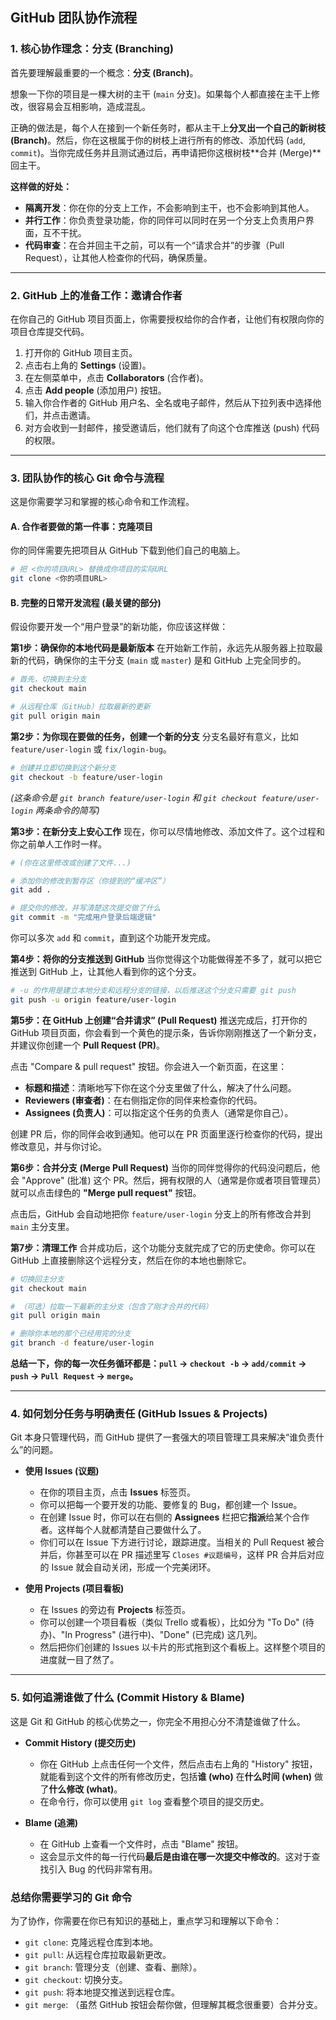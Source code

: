 ## GitHub 团队协作流程
### 1\. 核心协作理念：分支 (Branching)

首先要理解最重要的一个概念：**分支 (Branch)**。

想象一下你的项目是一棵大树的主干 (`main` 分支)。如果每个人都直接在主干上修改，很容易会互相影响，造成混乱。

正确的做法是，每个人在接到一个新任务时，都从主干上**分叉出一个自己的新树枝 (Branch)**。然后，你在这根属于你的树枝上进行所有的修改、添加代码 (`add`, `commit`)。当你完成任务并且测试通过后，再申请把你这根树枝\*\*合并 (Merge)\*\*回主干。

**这样做的好处：**

  * **隔离开发**：你在你的分支上工作，不会影响到主干，也不会影响到其他人。
  * **并行工作**：你负责登录功能，你的同伴可以同时在另一个分支上负责用户界面，互不干扰。
  * **代码审查**：在合并回主干之前，可以有一个“请求合并”的步骤（Pull Request），让其他人检查你的代码，确保质量。

-----

### 2\. GitHub 上的准备工作：邀请合作者

在你自己的 GitHub 项目页面上，你需要授权给你的合作者，让他们有权限向你的项目仓库提交代码。

1.  打开你的 GitHub 项目主页。
2.  点击右上角的 **Settings** (设置)。
3.  在左侧菜单中，点击 **Collaborators** (合作者)。
4.  点击 **Add people** (添加用户) 按钮。
5.  输入你合作者的 GitHub 用户名、全名或电子邮件，然后从下拉列表中选择他们，并点击邀请。
6.  对方会收到一封邮件，接受邀请后，他们就有了向这个仓库推送 (push) 代码的权限。

-----

### 3\. 团队协作的核心 Git 命令与流程

这是你需要学习和掌握的核心命令和工作流程。

#### A. 合作者要做的第一件事：克隆项目

你的同伴需要先把项目从 GitHub 下载到他们自己的电脑上。

```bash
# 把 <你的项目URL> 替换成你项目的实际URL
git clone <你的项目URL>
```

#### B. 完整的日常开发流程 (最关键的部分)

假设你要开发一个“用户登录”的新功能，你应该这样做：

**第1步：确保你的本地代码是最新版本**
在开始新工作前，永远先从服务器上拉取最新的代码，确保你的主干分支 (`main` 或 `master`) 是和 GitHub 上完全同步的。

```bash
# 首先，切换到主分支
git checkout main

# 从远程仓库（GitHub）拉取最新的更新
git pull origin main
```

**第2步：为你现在要做的任务，创建一个新的分支**
分支名最好有意义，比如 `feature/user-login` 或 `fix/login-bug`。

```bash
# 创建并立即切换到这个新分支
git checkout -b feature/user-login
```

*(这条命令是 `git branch feature/user-login` 和 `git checkout feature/user-login` 两条命令的简写)*

**第3步：在新分支上安心工作**
现在，你可以尽情地修改、添加文件了。这个过程和你之前单人工作时一样。

```bash
# (你在这里修改或创建了文件...)

# 添加你的修改到暂存区（你提到的“缓冲区”）
git add .

# 提交你的修改，并写清楚这次提交做了什么
git commit -m "完成用户登录后端逻辑"
```

你可以多次 `add` 和 `commit`，直到这个功能开发完成。

**第4步：将你的分支推送到 GitHub**
当你觉得这个功能做得差不多了，就可以把它推送到 GitHub 上，让其他人看到你的这个分支。

```bash
# -u 的作用是建立本地分支和远程分支的链接，以后推送这个分支只需要 git push
git push -u origin feature/user-login
```

**第5步：在 GitHub 上创建“合并请求” (Pull Request)**
推送完成后，打开你的 GitHub 项目页面，你会看到一个黄色的提示条，告诉你刚刚推送了一个新分支，并建议你创建一个 **Pull Request (PR)**。

点击 "Compare & pull request" 按钮。你会进入一个新页面，在这里：

  * **标题和描述**：清晰地写下你在这个分支里做了什么，解决了什么问题。
  * **Reviewers (审查者)**：在右侧指定你的同伴来检查你的代码。
  * **Assignees (负责人)**：可以指定这个任务的负责人（通常是你自己）。

创建 PR 后，你的同伴会收到通知。他可以在 PR 页面里逐行检查你的代码，提出修改意见，并与你讨论。

**第6步：合并分支 (Merge Pull Request)**
当你的同伴觉得你的代码没问题后，他会 "Approve" (批准) 这个 PR。然后，拥有权限的人（通常是你或者项目管理员）就可以点击绿色的 **"Merge pull request"** 按钮。

点击后，GitHub 会自动地把你 `feature/user-login` 分支上的所有修改合并到 `main` 主分支里。

**第7步：清理工作**
合并成功后，这个功能分支就完成了它的历史使命。你可以在 GitHub 上直接删除这个远程分支，然后在你的本地也删除它。

```bash
# 切换回主分支
git checkout main

# （可选）拉取一下最新的主分支（包含了刚才合并的代码）
git pull origin main

# 删除你本地的那个已经用完的分支
git branch -d feature/user-login
```

**总结一下，你的每一次任务循环都是：`pull` -\> `checkout -b` -\> `add/commit` -\> `push` -\> `Pull Request` -\> `merge`。**

-----

### 4\. 如何划分任务与明确责任 (GitHub Issues & Projects)

Git 本身只管理代码，而 GitHub 提供了一套强大的项目管理工具来解决“谁负责什么”的问题。

  * **使用 Issues (议题)**

      * 在你的项目主页，点击 **Issues** 标签页。
      * 你可以把每一个要开发的功能、要修复的 Bug，都创建一个 Issue。
      * 在创建 Issue 时，你可以在右侧的 **Assignees** 栏把它**指派**给某个合作者。这样每个人就都清楚自己要做什么了。
      * 你们可以在 Issue 下方进行讨论，跟踪进度。当相关的 Pull Request 被合并后，你甚至可以在 PR 描述里写 `Closes #议题编号`，这样 PR 合并后对应的 Issue 就会自动关闭，形成一个完美闭环。

  * **使用 Projects (项目看板)**

      * 在 Issues 的旁边有 **Projects** 标签页。
      * 你可以创建一个项目看板（类似 Trello 或看板），比如分为 "To Do" (待办)、"In Progress" (进行中)、"Done" (已完成) 这几列。
      * 然后把你们创建的 Issues 以卡片的形式拖到这个看板上。这样整个项目的进度就一目了然了。

-----

### 5\. 如何追溯谁做了什么 (Commit History & Blame)

这是 Git 和 GitHub 的核心优势之一，你完全不用担心分不清楚谁做了什么。

  * **Commit History (提交历史)**

      * 你在 GitHub 上点击任何一个文件，然后点击右上角的 "History" 按钮，就能看到这个文件的所有修改历史，包括**谁 (who)** 在**什么时间 (when)** 做了**什么修改 (what)**。
      * 在命令行，你可以使用 `git log` 查看整个项目的提交历史。

  * **Blame (追溯)**

      * 在 GitHub 上查看一个文件时，点击 "Blame" 按钮。
      * 这会显示文件的每一行代码**最后是由谁在哪一次提交中修改的**。这对于查找引入 Bug 的代码非常有用。

### 总结你需要学习的 Git 命令

为了协作，你需要在你已有知识的基础上，重点学习和理解以下命令：

  * `git clone`: 克隆远程仓库到本地。
  * `git pull`: 从远程仓库拉取最新更改。
  * `git branch`: 管理分支（创建、查看、删除）。
  * `git checkout`: 切换分支。
  * `git push`: 将本地提交推送到远程仓库。
  * `git merge`: （虽然 GitHub 按钮会帮你做，但理解其概念很重要）合并分支。
